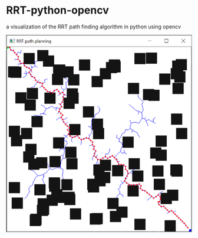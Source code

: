 # RRT-python-opencv
a visualization of the RRT path finding algorithm in python using opencv

![](RRT-opencv-python.PNG)

